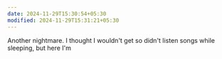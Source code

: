 ```yaml
---
date: 2024-11-29T15:30:54+05:30
modified: 2024-11-29T15:31:21+05:30
---
```


Another nightmare. I thought I wouldn't get so didn't listen songs while sleeping, but here I'm
